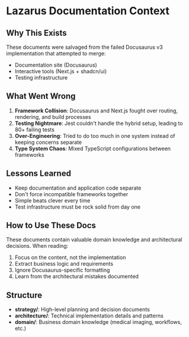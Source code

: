 # Lazarus Documentation Context

## Why This Exists

These documents were salvaged from the failed Docusaurus v3 implementation that attempted to merge:
- Documentation site (Docusaurus)
- Interactive tools (Next.js + shadcn/ui)
- Testing infrastructure

## What Went Wrong

1. **Framework Collision**: Docusaurus and Next.js fought over routing, rendering, and build processes
2. **Testing Nightmare**: Jest couldn't handle the hybrid setup, leading to 80+ failing tests
3. **Over-Engineering**: Tried to do too much in one system instead of keeping concerns separate
4. **Type System Chaos**: Mixed TypeScript configurations between frameworks

## Lessons Learned

- Keep documentation and application code separate
- Don't force incompatible frameworks together
- Simple beats clever every time
- Test infrastructure must be rock solid from day one

## How to Use These Docs

These documents contain valuable domain knowledge and architectural decisions. When reading:
1. Focus on the content, not the implementation
2. Extract business logic and requirements
3. Ignore Docusaurus-specific formatting
4. Learn from the architectural mistakes documented

## Structure

- **strategy/**: High-level planning and decision documents
- **architecture/**: Technical implementation details and patterns
- **domain/**: Business domain knowledge (medical imaging, workflows, etc.)
